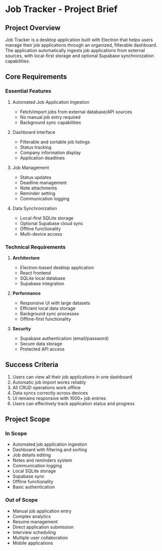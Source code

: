 # Job Tracker - Project Brief

## Project Overview
Job Tracker is a desktop application built with Electron that helps users manage their job applications through an organized, filterable dashboard. The application automatically ingests job applications from external sources, with local-first storage and optional Supabase synchronization capabilities.

## Core Requirements

### Essential Features
1. Automated Job Application Ingestion
   - Fetch/import jobs from external database/API sources
   - No manual job entry required
   - Background sync capabilities

2. Dashboard Interface
   - Filterable and sortable job listings
   - Status tracking
   - Company information display
   - Application deadlines

3. Job Management
   - Status updates
   - Deadline management
   - Note attachments
   - Reminder setting
   - Communication logging

4. Data Synchronization
   - Local-first SQLite storage
   - Optional Supabase cloud sync
   - Offline functionality
   - Multi-device access

### Technical Requirements
1. **Architecture**
   - Electron-based desktop application
   - React frontend
   - SQLite local database
   - Supabase integration

2. **Performance**
   - Responsive UI with large datasets
   - Efficient local data storage
   - Background sync processes
   - Offline-first functionality

3. **Security**
   - Supabase authentication (email/password)
   - Secure data storage
   - Protected API access

## Success Criteria
1. Users can view all their job applications in one dashboard
2. Automatic job import works reliably
3. All CRUD operations work offline
4. Data syncs correctly across devices
5. UI remains responsive with 1000+ job entries
6. Users can effectively track application status and progress

## Project Scope

### In Scope
- Automated job application ingestion
- Dashboard with filtering and sorting
- Job details editing
- Notes and reminders system
- Communication logging
- Local SQLite storage
- Supabase sync
- Offline functionality
- Basic authentication

### Out of Scope
- Manual job application entry
- Complex analytics
- Resume management
- Direct application submission
- Interview scheduling
- Multiple user collaboration
- Mobile applications 